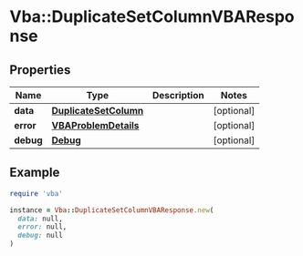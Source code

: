 # Vba::DuplicateSetColumnVBAResponse

## Properties

| Name | Type | Description | Notes |
| ---- | ---- | ----------- | ----- |
| **data** | [**DuplicateSetColumn**](DuplicateSetColumn.md) |  | [optional] |
| **error** | [**VBAProblemDetails**](VBAProblemDetails.md) |  | [optional] |
| **debug** | [**Debug**](Debug.md) |  | [optional] |

## Example

```ruby
require 'vba'

instance = Vba::DuplicateSetColumnVBAResponse.new(
  data: null,
  error: null,
  debug: null
)
```

